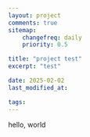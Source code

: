 ```yaml
---
layout: project
comments: true
sitemap:
    changefreq: daily
    priority: 0.5

title: "project test"
excerpt: "test"

date: 2025-02-02
last_modified_at: 

tags: 
---
```


hello, world